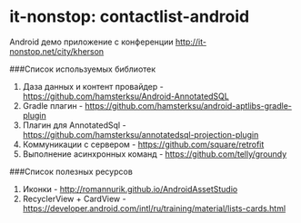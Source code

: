 # it-nonstop: contactlist-android

Android демо приложение с конференции http://it-nonstop.net/city/kherson

###Список используемых библиотек

1. Даза данных и контент провайдер - https://github.com/hamsterksu/Android-AnnotatedSQL
2. Gradle плагин - https://github.com/hamsterksu/android-aptlibs-gradle-plugin
3. Плагин для AnnotatedSql - https://github.com/hamsterksu/annotatedsql-projection-plugin
4. Коммуникации с сервером - https://github.com/square/retrofit
5. Выполнение асинхронных команд - https://github.com/telly/groundy

###Список полезных ресурсов

1. Иконки - http://romannurik.github.io/AndroidAssetStudio
2. RecyclerView + CardView - https://developer.android.com/intl/ru/training/material/lists-cards.html 
